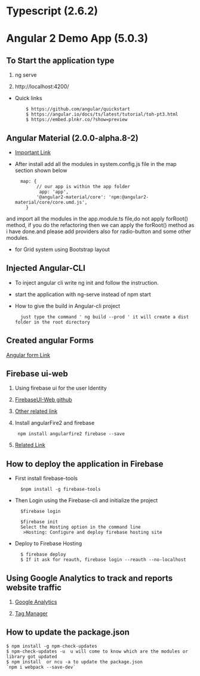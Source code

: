 # Typescript (2.6.2)

# Angular 2 Demo App (5.0.3)

## To Start the application type 

 1. ng serve
 
 1. http://localhost:4200/

* Quick links

          $ https://github.com/angular/quickstart
          $ https://angular.io/docs/ts/latest/tutorial/toh-pt3.html
          $ https://embed.plnkr.co/?show=preview

## Angular Material (2.0.0-alpha.8-2)
 
 
* [Important Link](https://github.com/angular/material2)

* After install add all the modules in system.config.js file in the map section 
shown below

        map: {
              // our app is within the app folder
               app: 'app',
              '@angular2-material/core': 'npm:@angular2-material/core/core.umd.js',
          }


and import all the modules in the app.module.ts file,do not apply forRoot() method,
if you do the refactoring then we can apply the forRoot() method as i have done.and please add providers also for radio-button and some other modules.

* for Grid system using Bootstrap layout 
   


## Injected Angular-CLI  

* To inject angular cli write ng init and follow the instruction.
* start the application with ng-serve instead of npm start
* How to give the build in Angular-cli project
   
        just type the command ' ng build --prod ' it will create a dist folder in the root directory


## Created angular Forms

   [Angular form Link](https://angular.io/docs/ts/latest/guide/forms.html)


## Firebase ui-web

1. Using firebase ui for the user Identity 
              
1. [FirebaseUI-Web github](https://github.com/firebase/FirebaseUI-Web)
1. [Other related link](https://firebase.google.com/docs/auth/web/password-auth#before_you_begin)

1. Install angularFire2 and firebase

        npm install angularfire2 firebase --save

1. [Related Link](https://github.com/angular/angularfire2/blob/master/docs/3-retrieving-data-as-lists.md)


## How to deploy the application in Firebase

* First install firebase-tools
   
        $npm install -g firebase-tools

* Then Login using the Firebase-cli and initialize the project
    
        $firebase login

        $firebase init
        Select the Hosting option in the command line
         >Hosting: Configure and deploy firebase hosting site

* Deploy to Firebase Hosting
      
        $ firebase deploy
        $ If it ask for reauth, firebase login --reauth --no-localhost

## Using Google Analytics to track and reports website traffic

1. [Google Analytics](https://analytics.google.com/)

1. [Tag Manager](https://tagmanager.google.com/)


## How to update the package.json

    $ npm install -g npm-check-updates
    $ npm-check-updates -u  u will come to know which are the modules or library got updated
    $ npm install  or ncu -a to update the package.json
    `npm i webpack --save-dev`
